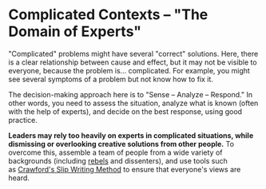 # Complicated Contexts – "The Domain of Experts"

"Complicated" problems might have several "correct" solutions. Here, there is a clear relationship between cause and effect, but it may not be visible to everyone, because the problem is... complicated. For example, you might see several symptoms of a problem but not know how to fix it.

The decision-making approach here is to "Sense – Analyze – Respond." In other words, you need to assess the situation, analyze what is known (often with the help of experts), and decide on the best response, using good practice.

**Leaders may rely too heavily on experts in complicated situations, while dismissing or overlooking creative solutions from other people.** To overcome this, assemble a team of people from a wide variety of backgrounds (including [rebels](https://www.mindtools.com/arwbjr1/managing-rebels) and dissenters), and use tools such as [Crawford's Slip Writing Method](https://www.mindtools.com/a4oopmg/crawfords-slip-writing-method) to ensure that everyone's views are heard.